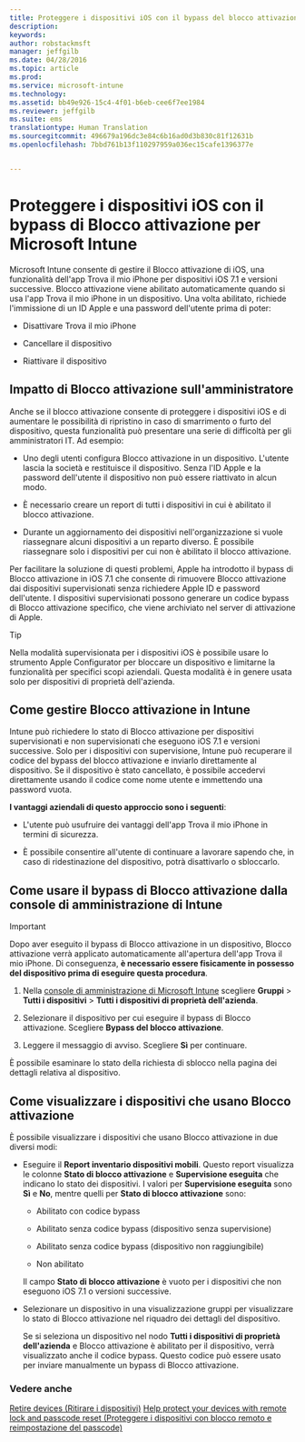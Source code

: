```yaml
---
title: Proteggere i dispositivi iOS con il bypass del blocco attivazione | Microsoft Intune
description: 
keywords: 
author: robstackmsft
manager: jeffgilb
ms.date: 04/28/2016
ms.topic: article
ms.prod: 
ms.service: microsoft-intune
ms.technology: 
ms.assetid: bb49e926-15c4-4f01-b6eb-cee6f7ee1984
ms.reviewer: jeffgilb
ms.suite: ems
translationtype: Human Translation
ms.sourcegitcommit: 496679a196dc3e84c6b16ad0d3b830c81f12631b
ms.openlocfilehash: 7bbd761b13f110297959a036ec15cafe1396377e


---
```


# Proteggere i dispositivi iOS con il bypass di Blocco attivazione per Microsoft Intune
Microsoft Intune consente di gestire il Blocco attivazione di iOS, una funzionalità dell'app Trova il mio iPhone per dispositivi iOS 7.1 e versioni successive. Blocco attivazione viene abilitato automaticamente quando si usa l'app Trova il mio iPhone in un dispositivo. Una volta abilitato, richiede l'immissione di un ID Apple e una password dell'utente prima di poter:

-   Disattivare Trova il mio iPhone

-   Cancellare il dispositivo

-   Riattivare il dispositivo

## Impatto di Blocco attivazione sull'amministratore
Anche se il blocco attivazione consente di proteggere i dispositivi iOS e di aumentare le possibilità di ripristino in caso di smarrimento o furto del dispositivo, questa funzionalità può presentare una serie di difficoltà per gli amministratori IT. Ad esempio:

-   Uno degli utenti configura Blocco attivazione in un dispositivo. L'utente lascia la società e restituisce il dispositivo. Senza l'ID Apple e la password dell'utente il dispositivo non può essere riattivato in alcun modo.

-   È necessario creare un report di tutti i dispositivi in cui è abilitato il blocco attivazione.

-   Durante un aggiornamento dei dispositivi nell'organizzazione si vuole riassegnare alcuni dispositivi a un reparto diverso. È possibile riassegnare solo i dispositivi per cui non è abilitato il blocco attivazione.

Per facilitare la soluzione di questi problemi, Apple ha introdotto il bypass di Blocco attivazione in iOS 7.1 che consente di rimuovere Blocco attivazione dai dispositivi supervisionati senza richiedere Apple ID e password dell'utente. I dispositivi supervisionati possono generare un codice bypass di Blocco attivazione specifico, che viene archiviato nel server di attivazione di Apple.

> [!TIP]
> Nella modalità supervisionata per i dispositivi iOS è possibile usare lo strumento Apple Configurator per bloccare un dispositivo e limitarne la funzionalità per specifici scopi aziendali. Questa modalità è in genere usata solo per dispositivi di proprietà dell'azienda.

## Come gestire Blocco attivazione in Intune
Intune può richiedere lo stato di Blocco attivazione per dispositivi supervisionati e non supervisionati che eseguono iOS 7.1 e versioni successive. Solo per i dispositivi con supervisione, Intune può recuperare il codice del bypass del blocco attivazione e inviarlo direttamente al dispositivo. Se il dispositivo è stato cancellato, è possibile accedervi direttamente usando il codice come nome utente e immettendo una password vuota.

**I vantaggi aziendali di questo approccio sono i seguenti**:

-   L'utente può usufruire dei vantaggi dell'app Trova il mio iPhone in termini di sicurezza.

-   È possibile consentire all'utente di continuare a lavorare sapendo che, in caso di ridestinazione del dispositivo, potrà disattivarlo o sbloccarlo.

## Come usare il bypass di Blocco attivazione dalla console di amministrazione di Intune
> [!IMPORTANT]
> Dopo aver eseguito il bypass di Blocco attivazione in un dispositivo, Blocco attivazione verrà applicato automaticamente all'apertura dell'app Trova il mio iPhone. Di conseguenza, **è necessario essere fisicamente in possesso del dispositivo prima di eseguire questa procedura**.

1.  Nella [console di amministrazione di Microsoft Intune](https://manage.microsoft.com) scegliere **Gruppi** &gt; **Tutti i dispositivi** &gt; **Tutti i dispositivi di proprietà dell'azienda**.

2.  Selezionare il dispositivo per cui eseguire il bypass di Blocco attivazione. Scegliere **Bypass del blocco attivazione**.

3.  Leggere il messaggio di avviso. Scegliere **Sì** per continuare.

È possibile esaminare lo stato della richiesta di sblocco nella pagina dei dettagli relativa al dispositivo.

## Come visualizzare i dispositivi che usano Blocco attivazione
È possibile visualizzare i dispositivi che usano Blocco attivazione in due diversi modi:

-   Eseguire il **Report inventario dispositivi mobili**. Questo report visualizza le colonne **Stato di blocco attivazione** e **Supervisione eseguita** che indicano lo stato dei dispositivi. I valori per **Supervisione eseguita** sono **Sì** e **No**, mentre quelli per **Stato di blocco attivazione** sono:

    -   Abilitato con codice bypass

    -   Abilitato senza codice bypass (dispositivo senza supervisione)

    -   Abilitato senza codice bypass (dispositivo non raggiungibile)

    -   Non abilitato

    Il campo **Stato di blocco attivazione** è vuoto per i dispositivi che non eseguono iOS 7.1 o versioni successive.

-   Selezionare un dispositivo in una visualizzazione gruppi per visualizzare lo stato di Blocco attivazione nel riquadro dei dettagli del dispositivo.

    Se si seleziona un dispositivo nel nodo **Tutti i dispositivi di proprietà dell'azienda** e Blocco attivazione è abilitato per il dispositivo, verrà visualizzato anche il codice bypass. Questo codice può essere usato per inviare manualmente un bypass di Blocco attivazione.

### Vedere anche
[Retire devices (Ritirare i dispositivi)](retire-devices-from-microsoft-intune-management.md)
[Help protect your devices with remote lock and passcode reset (Proteggere i dispositivi con blocco remoto e reimpostazione del passcode)](use-remote-lock-and-passcode-reset-in-microsoft-intune.md)



<!--HONumber=Jun16_HO4-->


